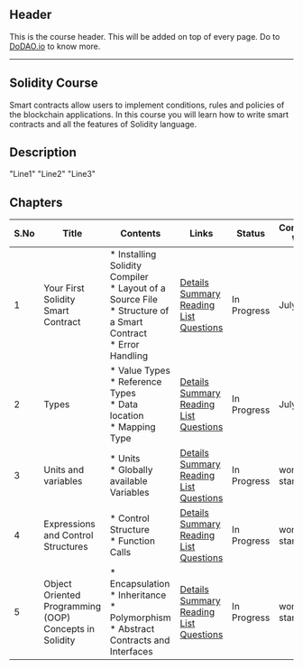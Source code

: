 ## Header
This is the course header. This will be added on top of every page. Do to [DoDAO.io](https://www.dodao.io) to know more.

 ---

 ## Solidity Course
 Smart contracts allow users to implement conditions, rules and policies of the blockchain applications. 
In this course you will learn how to write smart contracts and all the features of Solidity language.

 
 ## Description
 "Line1" 
"Line2" 
"Line3"

 
 ## Chapters
 
 | S.No        | Title       | Contents   | Links      | Status      | Completion Week |
 | ----------- | ----------- |----------- |----------- | ----------- | ----------- |
 | 1      | Your First Solidity Smart Contract | * Installing Solidity Compiler<br/> * Layout of a Source File<br/> * Structure of a Smart Contract<br/> * Error Handling| [Details](generated/topics/intro-solidity.md) <br/> [Summary](generated/summaries/first_solidity_contract.md) <br/> [Reading List](generated/readings/first_solidity_contract.md) <br/> [Questions](generated/questions/first_solidity_contract.md) | In Progress | July 30 |
 | 2      | Types | * Value Types<br/> * Reference Types<br/> * Data location<br/> * Mapping Type| [Details](generated/topics/data-types.md) <br/> [Summary](generated/summaries/data_types.md) <br/> [Reading List](generated/readings/data_types.md) <br/> [Questions](generated/questions/data_types.md) | In Progress | July 18 |
 | 3      | Units and variables | * Units<br/> * Globally available Variables| [Details](generated/topics/units-variables.md) <br/> [Summary](generated/summaries/units_variables.md) <br/> [Reading List](generated/readings/units_variables.md) <br/> [Questions](generated/questions/units_variables.md) | In Progress | work not started |
 | 4      | Expressions and Control Structures | * Control Structure<br/> * Function Calls| [Details](generated/topics/expression-control.md) <br/> [Summary](generated/summaries/expression_control.md) <br/> [Reading List](generated/readings/expression_control.md) <br/> [Questions](generated/questions/expression_control.md) | In Progress | work not started |
 | 5      | Object Oriented Programming (OOP) Concepts in Solidity | * Encapsulation<br/> * Inheritance<br/> * Polymorphism<br/> * Abstract Contracts and Interfaces| [Details](generated/topics/oops.md) <br/> [Summary](generated/summaries/oops.md) <br/> [Reading List](generated/readings/oops.md) <br/> [Questions](generated/questions/oops.md) | In Progress | work not started | 
